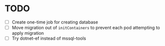 # TODO

- [ ] Create one-time job for creating database
- [ ] Move migration out of `initContainers` to prevent each pod attempting to apply migration
- [ ] Try dotnet-ef instead of mssql-tools